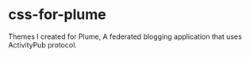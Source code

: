 # css-for-plume

Themes I created for Plume, A federated blogging application that uses ActivityPub protocol.
